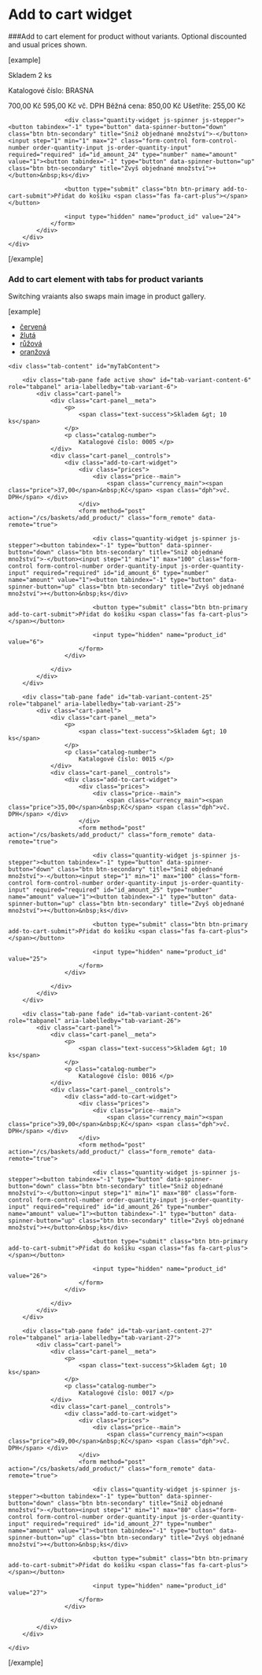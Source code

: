 Add to cart widget
==================

###Add to cart element for product without variants.
Optional discounted and usual prices shown.

[example]
<section class="section--add-to-cart">
	<div class="cart-panel">
		<div class="cart-panel__meta">
			<p>
				<span class="text-success">Skladem 2 ks</span>
			</p>
			<p class="catalog-number">
				Katalogové číslo: BRASNA </p>
		</div>
		<div class="cart-panel__controls">
			<div class="add-to-cart-widget">
				<div class="prices">
					<div class="price--main">
						<span class="price--before-discount"><span class="currency_main"><span class="price">700,00</span>&nbsp;Kč</span></span>
						<span class="currency_main"><span class="price">595,00</span>&nbsp;Kč</span> <span class="dph">vč. DPH</span> <span class="price--recommended">Běžná cena: <span class="currency_main"><span class="price">850,00</span>&nbsp;Kč</span> Ušetříte: <span class="moneysaved"><span class="currency_main"><span class="price">255,00</span>&nbsp;Kč</span></span></span>
					</div>
				</div>
				<form method="post" action="/cs/baskets/add_product/" class="form_remote" data-remote="true">

					<div class="quantity-widget js-spinner js-stepper"><button tabindex="-1" type="button" data-spinner-button="down" class="btn btn-secondary" title="Sniž objednané množství">-</button><input step="1" min="1" max="2" class="form-control form-control-number order-quantity-input js-order-quantity-input" required="required" id="id_amount_24" type="number" name="amount" value="1"><button tabindex="-1" type="button" data-spinner-button="up" class="btn btn-secondary" title="Zvyš objednané množství">+</button>&nbsp;ks</div>

					<button type="submit" class="btn btn-primary add-to-cart-submit">Přidat do košíku <span class="fas fa-cart-plus"></span></button>

					<input type="hidden" name="product_id" value="24">
				</form>
			</div>
		</div>
	</div>
</section>
[/example]

### Add to cart element with tabs for product variants
Switching vraiants also swaps main image in product gallery.

[example]
<section class="section--add-to-cart">
	<ul class="nav nav-tabs" id="variants-nav" role="tablist">
		<li class="nav-item">
			<a class="nav-link active" id="tab-variant-6" data-toggle="tab" href="#tab-variant-content-6" role="tab" aria-controls="tab-variant-content-6" aria-selected="true" data-product_id="6">červená</a>
		</li>
		<li class="nav-item">
			<a class="nav-link" id="tab-variant-25" data-toggle="tab" href="#tab-variant-content-25" role="tab" aria-controls="tab-variant-content-25" aria-selected="false" data-product_id="25">žlutá</a>
		</li>
		<li class="nav-item">
			<a class="nav-link" id="tab-variant-26" data-toggle="tab" href="#tab-variant-content-26" role="tab" aria-controls="tab-variant-content-26" aria-selected="false" data-product_id="26">růžová</a>
		</li>
		<li class="nav-item">
			<a class="nav-link" id="tab-variant-27" data-toggle="tab" href="#tab-variant-content-27" role="tab" aria-controls="tab-variant-content-27" aria-selected="false" data-product_id="27">oranžová</a>
		</li>
	</ul>

	<div class="tab-content" id="myTabContent">

		<div class="tab-pane fade active show" id="tab-variant-content-6" role="tabpanel" aria-labelledby="tab-variant-6">
			<div class="cart-panel">
				<div class="cart-panel__meta">
					<p>
						<span class="text-success">Skladem &gt; 10 ks</span>
					</p>
					<p class="catalog-number">
						Katalogové číslo: 0005 </p>
				</div>
				<div class="cart-panel__controls">
					<div class="add-to-cart-widget">
						<div class="prices">
							<div class="price--main">
								<span class="currency_main"><span class="price">37,00</span>&nbsp;Kč</span> <span class="dph">vč. DPH</span> </div>
						</div>
						<form method="post" action="/cs/baskets/add_product/" class="form_remote" data-remote="true">

							<div class="quantity-widget js-spinner js-stepper"><button tabindex="-1" type="button" data-spinner-button="down" class="btn btn-secondary" title="Sniž objednané množství">-</button><input step="1" min="1" max="100" class="form-control form-control-number order-quantity-input js-order-quantity-input" required="required" id="id_amount_6" type="number" name="amount" value="1"><button tabindex="-1" type="button" data-spinner-button="up" class="btn btn-secondary" title="Zvyš objednané množství">+</button>&nbsp;ks</div>

							<button type="submit" class="btn btn-primary add-to-cart-submit">Přidat do košíku <span class="fas fa-cart-plus"></span></button>

							<input type="hidden" name="product_id" value="6">
						</form>
					</div>

				</div>
			</div>
		</div>

		<div class="tab-pane fade" id="tab-variant-content-25" role="tabpanel" aria-labelledby="tab-variant-25">
			<div class="cart-panel">
				<div class="cart-panel__meta">
					<p>
						<span class="text-success">Skladem &gt; 10 ks</span>
					</p>
					<p class="catalog-number">
						Katalogové číslo: 0015 </p>
				</div>
				<div class="cart-panel__controls">
					<div class="add-to-cart-widget">
						<div class="prices">
							<div class="price--main">
								<span class="currency_main"><span class="price">35,00</span>&nbsp;Kč</span> <span class="dph">vč. DPH</span> </div>
						</div>
						<form method="post" action="/cs/baskets/add_product/" class="form_remote" data-remote="true">

							<div class="quantity-widget js-spinner js-stepper"><button tabindex="-1" type="button" data-spinner-button="down" class="btn btn-secondary" title="Sniž objednané množství">-</button><input step="1" min="1" max="100" class="form-control form-control-number order-quantity-input js-order-quantity-input" required="required" id="id_amount_25" type="number" name="amount" value="1"><button tabindex="-1" type="button" data-spinner-button="up" class="btn btn-secondary" title="Zvyš objednané množství">+</button>&nbsp;ks</div>

							<button type="submit" class="btn btn-primary add-to-cart-submit">Přidat do košíku <span class="fas fa-cart-plus"></span></button>

							<input type="hidden" name="product_id" value="25">
						</form>
					</div>

				</div>
			</div>
		</div>

		<div class="tab-pane fade" id="tab-variant-content-26" role="tabpanel" aria-labelledby="tab-variant-26">
			<div class="cart-panel">
				<div class="cart-panel__meta">
					<p>
						<span class="text-success">Skladem &gt; 10 ks</span>
					</p>
					<p class="catalog-number">
						Katalogové číslo: 0016 </p>
				</div>
				<div class="cart-panel__controls">
					<div class="add-to-cart-widget">
						<div class="prices">
							<div class="price--main">
								<span class="currency_main"><span class="price">39,00</span>&nbsp;Kč</span> <span class="dph">vč. DPH</span> </div>
						</div>
						<form method="post" action="/cs/baskets/add_product/" class="form_remote" data-remote="true">

							<div class="quantity-widget js-spinner js-stepper"><button tabindex="-1" type="button" data-spinner-button="down" class="btn btn-secondary" title="Sniž objednané množství">-</button><input step="1" min="1" max="80" class="form-control form-control-number order-quantity-input js-order-quantity-input" required="required" id="id_amount_26" type="number" name="amount" value="1"><button tabindex="-1" type="button" data-spinner-button="up" class="btn btn-secondary" title="Zvyš objednané množství">+</button>&nbsp;ks</div>

							<button type="submit" class="btn btn-primary add-to-cart-submit">Přidat do košíku <span class="fas fa-cart-plus"></span></button>

							<input type="hidden" name="product_id" value="26">
						</form>
					</div>

				</div>
			</div>
		</div>

		<div class="tab-pane fade" id="tab-variant-content-27" role="tabpanel" aria-labelledby="tab-variant-27">
			<div class="cart-panel">
				<div class="cart-panel__meta">
					<p>
						<span class="text-success">Skladem &gt; 10 ks</span>
					</p>
					<p class="catalog-number">
						Katalogové číslo: 0017 </p>
				</div>
				<div class="cart-panel__controls">
					<div class="add-to-cart-widget">
						<div class="prices">
							<div class="price--main">
								<span class="currency_main"><span class="price">49,00</span>&nbsp;Kč</span> <span class="dph">vč. DPH</span> </div>
						</div>
						<form method="post" action="/cs/baskets/add_product/" class="form_remote" data-remote="true">

							<div class="quantity-widget js-spinner js-stepper"><button tabindex="-1" type="button" data-spinner-button="down" class="btn btn-secondary" title="Sniž objednané množství">-</button><input step="1" min="1" max="80" class="form-control form-control-number order-quantity-input js-order-quantity-input" required="required" id="id_amount_27" type="number" name="amount" value="1"><button tabindex="-1" type="button" data-spinner-button="up" class="btn btn-secondary" title="Zvyš objednané množství">+</button>&nbsp;ks</div>

							<button type="submit" class="btn btn-primary add-to-cart-submit">Přidat do košíku <span class="fas fa-cart-plus"></span></button>

							<input type="hidden" name="product_id" value="27">
						</form>
					</div>

				</div>
			</div>
		</div>

	</div>
</section>
[/example]